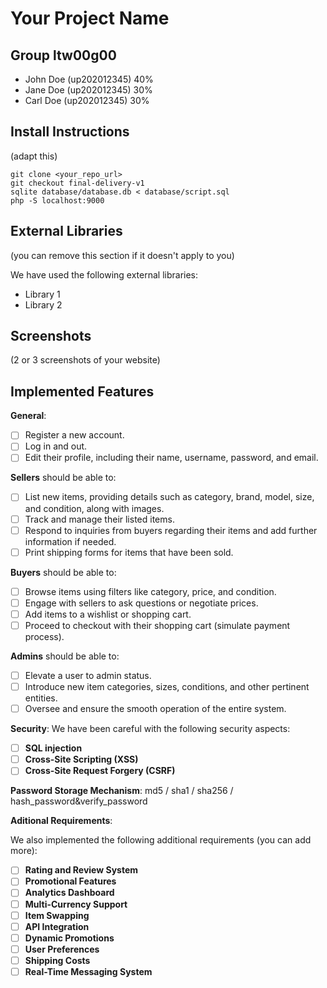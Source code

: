 # Your Project Name

## Group ltw00g00

- John Doe (up202012345) 40%
- Jane Doe (up202012345) 30%
- Carl Doe (up202012345) 30%

## Install Instructions

(adapt this)

    git clone <your_repo_url>
    git checkout final-delivery-v1
    sqlite database/database.db < database/script.sql
    php -S localhost:9000

## External Libraries

(you can remove this section if it doesn't apply to you)

We have used the following external libraries:

- Library 1
- Library 2

## Screenshots

(2 or 3 screenshots of your website)

## Implemented Features

**General**:

- [ ] Register a new account.
- [ ] Log in and out.
- [ ] Edit their profile, including their name, username, password, and email.

**Sellers**  should be able to:

- [ ] List new items, providing details such as category, brand, model, size, and condition, along with images.
- [ ] Track and manage their listed items.
- [ ] Respond to inquiries from buyers regarding their items and add further information if needed.
- [ ] Print shipping forms for items that have been sold.

**Buyers**  should be able to:

- [ ] Browse items using filters like category, price, and condition.
- [ ] Engage with sellers to ask questions or negotiate prices.
- [ ] Add items to a wishlist or shopping cart.
- [ ] Proceed to checkout with their shopping cart (simulate payment process).

**Admins**  should be able to:

- [ ] Elevate a user to admin status.
- [ ] Introduce new item categories, sizes, conditions, and other pertinent entities.
- [ ] Oversee and ensure the smooth operation of the entire system.

**Security**:
We have been careful with the following security aspects:

- [ ] **SQL injection**
- [ ] **Cross-Site Scripting (XSS)**
- [ ] **Cross-Site Request Forgery (CSRF)**

**Password Storage Mechanism**: md5 / sha1 / sha256 / hash_password&verify_password

**Aditional Requirements**:

We also implemented the following additional requirements (you can add more):

- [ ] **Rating and Review System**
- [ ] **Promotional Features**
- [ ] **Analytics Dashboard**
- [ ] **Multi-Currency Support**
- [ ] **Item Swapping**
- [ ] **API Integration**
- [ ] **Dynamic Promotions**
- [ ] **User Preferences**
- [ ] **Shipping Costs**
- [ ] **Real-Time Messaging System**